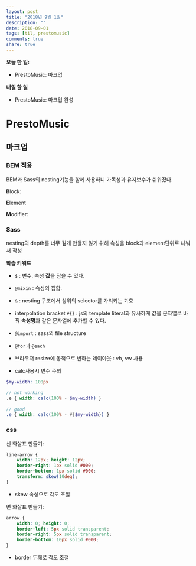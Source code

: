```yaml
---
layout: post
title: "2018년 9월 1일"
description: ""
date: 2018-09-01
tags: [til, prestomusic]
comments: true
share: true
---
```


**오늘 한 일:**

* PrestoMusic: 마크업

**내일 할 일**

* PrestoMusic: 마크업 완성

# PrestoMusic

## 마크업

### BEM 적용

BEM과 Sass의 nesting기능을 함께 사용하니 가독성과 유지보수가 쉬워졌다.

**B**lock: 

**E**lement

**M**odifier: 

### Sass

nesting의 depth를 너무 깊게 만들지 않기 위해 속성을 block과 element단위로 나눠서 작성

**학습 키워드**

* `$` : 변수. 속성 **값**을 담을 수 있다.

*  `@mixin` : 속성의 집합.

* `&` : nesting 구조에서 상위의 selector를 가리키는 기호

* interpolation bracket `#{}` : js의 template literal과 유사하게 값을 문자열로 바꿔 **속성명**과 같은 문자열에 추가할 수 있다.

* `@import` : sass의 file structure

* `@for`과 `@each`

* 브라우저 resize에 동적으로 변하는 레이아웃 : vh, vw 사용

* calc사용시 변수 주의

```scss
$my-width: 100px

// not working
.e { width: calc(100% - $my-width) }
    
// good
.e { width: calc(100% - #{$my-width}) }
```

### css

선 화살표 만들기:

```css
line-arrow {
    width: 12px; height: 12px; 
    border-right: 1px solid #000;
    border-bottom: 1px solid #000;
    transform: skew(10deg);
}
```

* skew 속성으로 각도 조절

면 화살표 만들기: 

```css
arrow {
    width: 0; height: 0;
	border-left: 5px solid transparent;
	border-right: 5px solid transparent;
	border-bottom: 10px solid #000;
}
```

* border 두께로 각도 조절